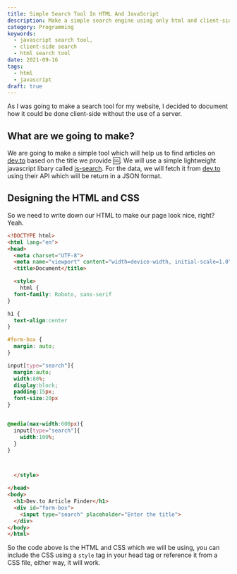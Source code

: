 ```yaml
---
title: Simple Search Tool In HTML And JavaScript
description: Make a simple search engine using only html and client-side JavaScript, no backend needed
category: Programming
keywords:
  - javascript search tool,
  - client-side search
  - html search tool
date: 2021-09-16
tags:
  - html
  - javascript
draft: true
---
```


<p class="intro">
	As I was going to make a search tool for my website, I decided to document how it could be done client-side without the use of a server.
</p>

## What are we going to make?

We are going to make a simple tool which will help us to find articles on [dev.to](https://dev.to) based on the title we provide :cool:. We will use a simple lightweight javascript libary called [js-search](https://github.com/bvaughn/js-search).
For the data, we will fetch it from [dev.to](https://dev.to) using their API which will be return in a JSON format.

## Designing the HTML and CSS

So we need to write down our HTML to make our page look nice, right? Yeah.

```html
<!DOCTYPE html>
<html lang="en">
<head>
  <meta charset="UTF-8">
  <meta name="viewport" content="width=device-width, initial-scale=1.0">
  <title>Document</title>

  <style>
    html {
  font-family: Roboto, sans-serif
}

h1 {
  text-align:center
}

#form-box {
  margin: auto;
}

input[type="search"]{
  margin:auto;
  width:80%;
  display:block;
  padding:15px;
  font-size:20px
}


@media(max-width:600px){
  input[type="search"]{
    width:100%;
  }
}



  </style>

</head>
<body>
  <h1>Dev.to Article Finder</h1>
  <div id="form-box">
    <input type="search" placeholder="Enter the title">
  </div>
</body>
</html>

```

So the code above is the HTML and CSS which we will be using, you can include the CSS using a `style` tag in your head tag or reference it from a CSS file, either way, it will work.